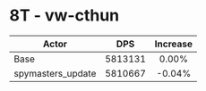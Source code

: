 # 8T - vw-cthun
| Actor | DPS | Increase |
|---|:---:|:---:|
|Base|5813131|0.00%|
|spymasters_update|5810667|-0.04%|
